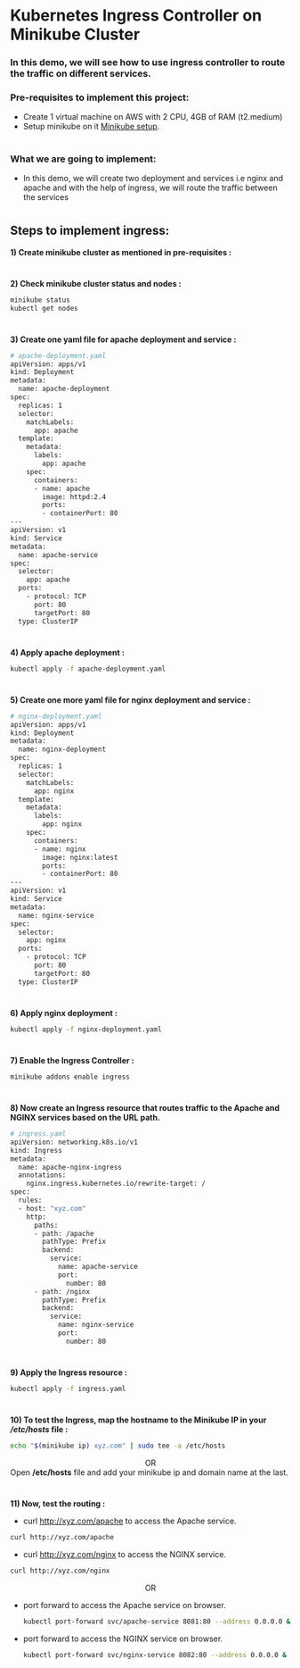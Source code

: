 # Kubernetes Ingress Controller on Minikube Cluster

### In this demo, we will see how to use ingress controller to route the traffic on different services.

### Pre-requisites to implement this project:
-  Create 1 virtual machine on AWS with 2 CPU, 4GB of RAM (t2.medium)
- Setup minikube on it <a href="https://github.com/vinayakz/kubernetes/blob/master/minikube_installation.md">Minikube setup</a>.

#

### What we are going to implement:
- In this demo, we will create two deployment and services i.e nginx and apache and with the help of ingress, we will route the traffic between the services

#
## Steps to implement ingress:

<b>1) Create minikube cluster as mentioned in pre-requisites :</b>

#
<b>2) Check minikube cluster status and nodes :</b>
```bash
minikube status
kubectl get nodes
```
#
<b>3) Create one yaml file for apache deployment and service :</b>
```bash
# apache-deployment.yaml
apiVersion: apps/v1
kind: Deployment
metadata:
  name: apache-deployment
spec:
  replicas: 1
  selector:
    matchLabels:
      app: apache
  template:
    metadata:
      labels:
        app: apache
    spec:
      containers:
      - name: apache
        image: httpd:2.4
        ports:
        - containerPort: 80
---
apiVersion: v1
kind: Service
metadata:
  name: apache-service
spec:
  selector:
    app: apache
  ports:
    - protocol: TCP
      port: 80
      targetPort: 80
  type: ClusterIP
```

#
<b>4) Apply apache deployment :</b>
```bash
kubectl apply -f apache-deployment.yaml
```

#
<b>5) Create one more yaml file for nginx deployment and service :</b>
```bash
# nginx-deployment.yaml
apiVersion: apps/v1
kind: Deployment
metadata:
  name: nginx-deployment
spec:
  replicas: 1
  selector:
    matchLabels:
      app: nginx
  template:
    metadata:
      labels:
        app: nginx
    spec:
      containers:
      - name: nginx
        image: nginx:latest
        ports:
        - containerPort: 80
---
apiVersion: v1
kind: Service
metadata:
  name: nginx-service
spec:
  selector:
    app: nginx
  ports:
    - protocol: TCP
      port: 80
      targetPort: 80
  type: ClusterIP

```

#
<b>6) Apply nginx deployment :</b>
```bash
kubectl apply -f nginx-deployment.yaml
```

#
<b>7) Enable the Ingress Controller :</b>
```bash
minikube addons enable ingress
```

#
<b>8) Now create an Ingress resource that routes traffic to the Apache and NGINX services based on the URL path.</b>
```bash
# ingress.yaml
apiVersion: networking.k8s.io/v1
kind: Ingress
metadata:
  name: apache-nginx-ingress
  annotations:
    nginx.ingress.kubernetes.io/rewrite-target: /
spec:
  rules:
  - host: "xyz.com"
    http:
      paths:
      - path: /apache
        pathType: Prefix
        backend:
          service:
            name: apache-service
            port:
              number: 80
      - path: /nginx
        pathType: Prefix
        backend:
          service:
            name: nginx-service
            port:
              number: 80
```

#
<b>9) Apply the Ingress resource :</b>
```bash
kubectl apply -f ingress.yaml
```

#
<b>10) To test the Ingress, map the hostname to the Minikube IP in your */etc/hosts* file :</b>
```bash
echo "$(minikube ip) xyz.com" | sudo tee -a /etc/hosts
```
<center>OR</center>
Open <b>/etc/hosts</b> file and add your minikube ip and domain name at the last.

#
<b>11) Now, test the routing :</b>

  - curl http://xyz.com/apache to access the Apache service.
  ```bash
  curl http://xyz.com/apache
  ```
  - curl http://xyz.com/nginx to access the NGINX service.
  ```bash
  curl http://xyz.com/nginx
  ```
<center>OR</center>


- port forward to access the Apache service on browser.
  ```bash
  kubectl port-forward svc/apache-service 8081:80 --address 0.0.0.0 &
  ```
- port forward to access the NGINX service on browser.
  ```bash
  kubectl port-forward svc/nginx-service 8082:80 --address 0.0.0.0 &
  ```

#


